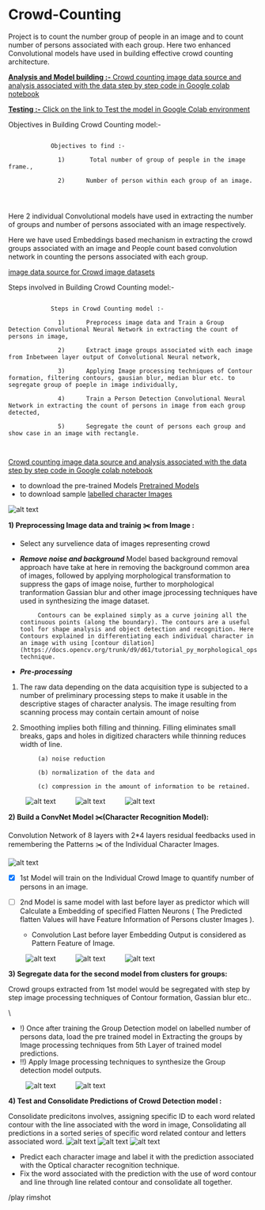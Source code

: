 # Crowd-Counting
Project is to count the number group of people in an image and to count number of persons associated with each group. Here two enhanced Convolutional models have used in building effective crowd counting architecture.

[**Analysis and Model building :-** Crowd counting image data source and analysis associated with the data step by step code in Google colab notebook](https://colab.research.google.com/github/Nagakiran1/Crowd-Counting/blob/main/CrowdCouting.ipynb)


[**Testing :-**  Click on the link to Test the model in Google Colab environment](https://colab.research.google.com/github/Nagakiran1/Crowd-Counting/blob/main/Testing_CrowdCountingModel.ipynb)

Objectives in Building Crowd Counting model:-
```

            Objectives to find :-

              1)       Total number of group of people in the image frame.,

              2)      Number of person within each group of an image.




```
Here 2 individual Convolutional models have used in extracting the number of groups and number of persons associated with an image respectively.

Here we have used Embeddings based mechanism in extracting the crowd groups associated with an image and People count based convolution network in counting the persons associated with each group.

[image data source for Crowd image datasets](https://github.com/gjy3035/Awesome-Crowd-Counting/blob/master/src/Datasets.md)

Steps involved in Building Crowd Counting model:-
```

            Steps in Crowd Counting model :-

              1)      Preprocess image data and Train a Group Detection Convolutional Neural Network in extracting the count of persons in image,

              2)      Extract image groups associated with each image from Inbetween layer output of Convolutional Neural network,

              3)      Applying Image processing techniques of Contour formation, filtering contours, gausian blur, median blur etc. to segregate group of poeple in image individually,
              
              4)      Train a Person Detection Convolutional Neural Network in extracting the count of persons in image from each group detected,
              
              5)      Segregate the count of persons each group and show case in an image with rectangle.



```

[Crowd counting image data source and analysis associated with the data step by step code in Google colab notebook](https://colab.research.google.com/github/Nagakiran1/Crowd-Counting/blob/main/CrowdCouting.ipynb)

 - to download the pre-trained Models [Pretrained Models](https://github.com/Nagakiran1/Crowd-Counting/blob/main/DownloadData.py)
 - to download sample [labelled character Images](https://github.com/Nagakiran1/Crowd-Counting/blob/main/DownloadData.py)


![alt text](https://github.com/Nagakiran1/Crowd-Counting/blob/main/Capture1.PNG)


**1) Preprocessing Image data and trainig :scissors: from Image :**

 - Select any survelience data of images representing crowd 
 
 -  ***Remove noise and background***
             Model based background removal approach have take at here in removing the background common area of images, followed by applying morphological transformation to suppress the gaps of image noise, further to morphological tranformation Gassian blur and other image jprocessing techniques have used in synthesizing the image dataset.
             
             Contours can be explained simply as a curve joining all the continuous points (along the boundary). The contours are a useful tool for shape analysis and object detection and recognition. Here Contours explained in differentiating each individual character in an image with using [contour dilation](https://docs.opencv.org/trunk/d9/d61/tutorial_py_morphological_ops.html) technique.
             


- ***Pre-processing***
1) The raw data depending on the data acquisition type is subjected to a number of preliminary processing steps to make it usable in the descriptive stages of character analysis. The image resulting from scanning process may contain certain amount of noise

2) Smoothing implies both filling and thinning. Filling eliminates small breaks, gaps and holes in digitized characters while thinning reduces width of line.

            (a) noise reduction

            (b) normalization of the data and

            (c) compression in the amount of information to be retained.
            
&nbsp;&nbsp;&nbsp;&nbsp;&nbsp;&nbsp;&nbsp;&nbsp;&nbsp;![alt text](https://github.com/Nagakiran1/Crowd-Counting/blob/main/Models/img1.png)
&nbsp;&nbsp;&nbsp;&nbsp;&nbsp;&nbsp;&nbsp;&nbsp;&nbsp;![alt text](https://github.com/Nagakiran1/Crowd-Counting/blob/main/Models/img2.png)
&nbsp;&nbsp;&nbsp;&nbsp;&nbsp;&nbsp;&nbsp;&nbsp;&nbsp;![alt text](https://github.com/Nagakiran1/Crowd-Counting/blob/main/Models/img3.png)


 
 
 
**2) Build a ConvNet Model  :scissors:(Character Recognition Model):**


  Convolution Network of 8 layers with 2\*4 layers residual feedbacks used in remembering the Patterns  :scissors: of the Individual Character Images.
  
 
  ![alt text](https://github.com/Nagakiran1/Receipt_Image_Classification-/blob/master/ConvNet1.png)
 
- [x] 1st Model will train on the Individual Crowd Image to quantify number of persons in an image.
- [ ] 2nd Model is same model with last before layer as predictor which will Calculate a Embedding of specified Flatten Neurons ( The Predicted flatten Values will have Feature Information of Persons cluster Images ).
            
  - Convolution Last before layer Embedding Output is considered as Pattern Feature of Image.
  
  
&nbsp;&nbsp;&nbsp;&nbsp;&nbsp;&nbsp;&nbsp;&nbsp;&nbsp;![alt text](https://github.com/Nagakiran1/Crowd-Counting/blob/main/Models/img4.png)
&nbsp;&nbsp;&nbsp;&nbsp;&nbsp;&nbsp;&nbsp;&nbsp;&nbsp;![alt text](https://github.com/Nagakiran1/Crowd-Counting/blob/main/Models/img5.png)
&nbsp;&nbsp;&nbsp;&nbsp;&nbsp;&nbsp;&nbsp;&nbsp;&nbsp;![alt text](https://github.com/Nagakiran1/Crowd-Counting/blob/main/Models/img6.png)
  

**3) Segregate data for the second model from clusters for groups:**

Crowd groups extracted from 1st model would be segregated with step by step image processing techniques of Contour formation, Gassian blur etc..

\

- !) Once after training the Group Detection model on labelled number of persons data, load the pre trained model in Extracting the groups by Image processing techniques from 5th Layer of trained model predictions.
- !!) Apply Image processing techniques to synthesize the Group detection model outputs.

&nbsp;&nbsp;&nbsp;&nbsp;&nbsp;&nbsp;&nbsp;&nbsp;&nbsp;![alt text](https://github.com/Nagakiran1/Crowd-Counting/blob/main/Models/img7.png)
&nbsp;&nbsp;&nbsp;&nbsp;&nbsp;&nbsp;&nbsp;&nbsp;&nbsp;![alt text](https://github.com/Nagakiran1/Crowd-Counting/blob/main/Models/img8.png)





            
**4) Test and Consolidate Predictions of Crowd Detection model :**

Consolidate predicitons involves, assigning specific ID to each word related contour with the line associated with the word in image, Consolidating all predictions in a sorted series of specific word related contour and letters associated word.
![alt text](https://github.com/Nagakiran1/Crowd-Counting/blob/main/Models/img9.png)
![alt text](https://github.com/Nagakiran1/Crowd-Counting/blob/main/Models/img10.png)
![alt text](https://github.com/Nagakiran1/Crowd-Counting/blob/main/Models/img11.png)

- Predict each character image and label it with the prediction associated with the Optical character recognition technique.
- Fix the word associated with the prediction with the use of word contour and line through line related contour and consolidate all together.


/play rimshot
